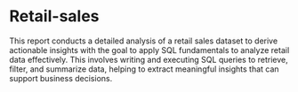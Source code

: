 # Retail-sales
This report conducts a detailed analysis of a retail sales dataset to derive actionable insights with the goal to apply SQL fundamentals to analyze retail data effectively. This involves writing and executing SQL queries to retrieve, filter, and summarize data, helping to extract meaningful insights that can support business decisions.
